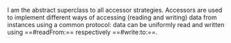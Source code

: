I am the abstract superclass to all accessor strategies. Accessors are used to implement different ways of accessing (reading and writing) data from instances using a common protocol: data can be uniformly read and written using ==#readFrom:== respectively ==#write:to:==.
